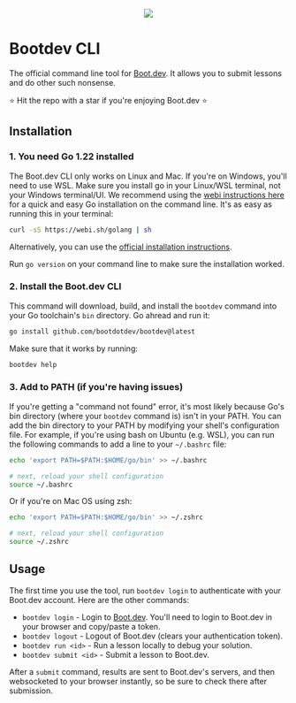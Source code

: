 <p align="center">
  <img src="https://github.com/bootdotdev/bootdev/assets/4583705/7a1184f1-bb43-45fa-a363-f18f8309056f" />
</p>

# Bootdev CLI

The official command line tool for [Boot.dev](https://www.boot.dev). It allows you to submit lessons and do other such nonsense.

⭐ Hit the repo with a star if you're enjoying Boot.dev ⭐

## Installation

### 1. You need Go 1.22 installed

The Boot.dev CLI only works on Linux and Mac. If you're on Windows, you'll need to use WSL. Make sure you install go in your Linux/WSL terminal, not your Windows terminal/UI. We recommend using the [webi instructions here](https://webinstall.dev/golang/) for a quick and easy Go installation on the command line. It's as easy as running this in your terminal:

```bash
curl -sS https://webi.sh/golang | sh
```

Alternatively, you can use the [official installation instructions](https://go.dev/doc/install).

Run `go version` on your command line to make sure the installation worked.

### 2. Install the Boot.dev CLI

This command will download, build, and install the `bootdev` command into your Go toolchain's `bin` directory. Go ahread and run it:

```bash
go install github.com/bootdotdev/bootdev@latest
```

Make sure that it works by running:

```bash
bootdev help
```

### 3. Add to PATH (if you're having issues)

If you're getting a "command not found" error, it's most likely because Go's bin directory (where your `bootdev` command is) isn't in your PATH. You can add the bin directory to your PATH by modifying your shell's configuration file. For example, if you're using bash on Ubuntu (e.g. WSL), you can run the following commands to add a line to your `~/.bashrc` file:

```bash
echo 'export PATH=$PATH:$HOME/go/bin' >> ~/.bashrc

# next, reload your shell configuration
source ~/.bashrc
```

Or if you're on Mac OS using zsh:

```bash
echo 'export PATH=$PATH:$HOME/go/bin' >> ~/.zshrc

# next, reload your shell configuration
source ~/.zshrc
```

## Usage

The first time you use the tool, run `bootdev login` to authenticate with your Boot.dev account. Here are the other commands:

* `bootdev login` - Login to [Boot.dev](https://www.boot.dev). You'll need to login to Boot.dev in your browser and copy/paste a token.
* `bootdev logout` - Logout of Boot.dev (clears your authentication token).
* `bootdev run <id>` - Run a lesson locally to debug your solution.
* `bootdev submit <id>` - Submit a lesson to Boot.dev.

After a `submit` command, results are sent to Boot.dev's servers, and then websocketed to your browser instantly, so be sure to check there after submission.

